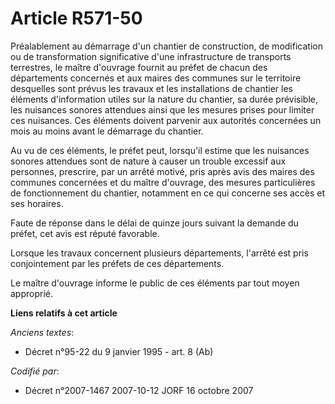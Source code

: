 # Article R571-50

Préalablement au démarrage d'un chantier de construction, de modification ou de transformation significative d'une
infrastructure de transports terrestres, le maître d'ouvrage fournit au préfet de chacun des départements concernés et aux
maires des communes sur le territoire desquelles sont prévus les travaux et les installations de chantier les éléments
d'information utiles sur la nature du chantier, sa durée prévisible, les nuisances sonores attendues ainsi que les mesures
prises pour limiter ces nuisances. Ces éléments doivent parvenir aux autorités concernées un mois au moins avant le démarrage
du chantier.

Au vu de ces éléments, le préfet peut, lorsqu'il estime que les nuisances sonores attendues sont de nature à causer un
trouble excessif aux personnes, prescrire, par un arrêté motivé, pris après avis des maires des communes concernées et du
maître d'ouvrage, des mesures particulières de fonctionnement du chantier, notamment en ce qui concerne ses accès et ses
horaires.

Faute de réponse dans le délai de quinze jours suivant la demande du préfet, cet avis est réputé favorable.

Lorsque les travaux concernent plusieurs départements, l'arrêté est pris conjointement par les préfets de ces départements.

Le maître d'ouvrage informe le public de ces éléments par tout moyen approprié.

**Liens relatifs à cet article**

_Anciens textes_:

  - Décret n°95-22 du 9 janvier 1995 - art. 8 (Ab)

_Codifié par_:

  - Décret n°2007-1467 2007-10-12 JORF 16 octobre 2007
